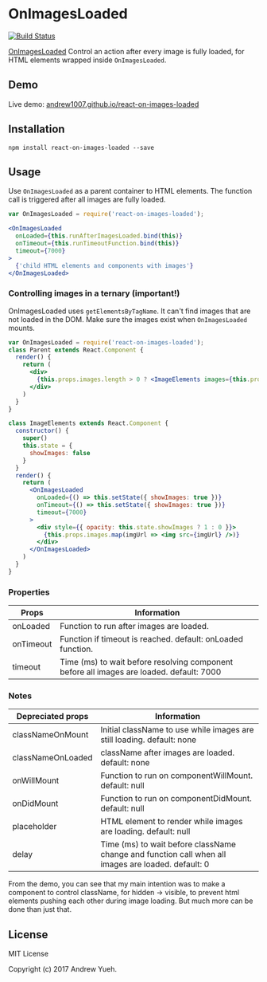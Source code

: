 # OnImagesLoaded

[![Build Status](https://travis-ci.org/andrew1007/react-on-images-loaded.svg?branch=master)](https://travis-ci.org/andrew1007/react-on-images-loaded)

[OnImagesLoaded](https://github.com/andrew1007/react-on-images-loaded) Control an action after every image is fully loaded, for HTML elements wrapped inside <code>OnImagesLoaded</code>.

## Demo

Live demo: [andrew1007.github.io/react-on-images-loaded](http://andrew1007.github.io/react-on-images-loaded/)

## Installation

```
npm install react-on-images-loaded --save
```

## Usage

Use `OnImagesLoaded` as a parent container to HTML elements. The function call is triggered after all images are fully loaded.

```jsx
var OnImagesLoaded = require('react-on-images-loaded');

<OnImagesLoaded
  onLoaded={this.runAfterImagesLoaded.bind(this)}
  onTimeout={this.runTimeoutFunction.bind(this)}
  timeout={7000}
>
  {'child HTML elements and components with images'}
</OnImagesLoaded>
```

### Controlling images in a ternary (important!)
OnImagesLoaded uses `getElementsByTagName`. It can't find images that are not loaded in the DOM. Make sure the images exist when `OnImagesLoaded` mounts.

```jsx
var OnImagesLoaded = require('react-on-images-loaded');
class Parent extends React.Component {
  render() {
    return (
      <div>
        {this.props.images.length > 0 ? <ImageElements images={this.props.images} /> : <LoadingState />}
      </div>
    )
  }
}

class ImageElements extends React.Component {
  constructor() {
    super()
    this.state = {
      showImages: false
    }
  }
  render() {
    return (
      <OnImagesLoaded
        onLoaded={() => this.setState({ showImages: true })}
        onTimeout={() => this.setState({ showImages: true })}
        timeout={7000}
      >
        <div style={{ opacity: this.state.showImages ? 1 : 0 }}>
          {this.props.images.map(imgUrl => <img src={imgUrl} />)}
        </div>
      </OnImagesLoaded>
    )
  }
}
```

### Properties
| Props | Information|
|---|---|
| onLoaded | Function to run after images are loaded. |
| onTimeout | Function if timeout is reached. default: onLoaded function. |
| timeout | Time (ms) to wait before resolving component before all images are loaded. default: 7000 |


### Notes

| Depreciated props | Information|
|---|---|
| classNameOnMount | Initial className to use while images are still loading. default: none|
| classNameOnLoaded | className after images are loaded. default: none |
| onWillMount | Function to run on componentWillMount. default: null |
| onDidMount | Function to run on componentDidMount. default: null |
| placeholder | HTML element to render while images are loading. default: null |
| delay | Time (ms) to wait before className change and function call when all images are loaded. default: 0 |

From the demo, you can see that my main intention was to make a component to control className, for hidden -> visible, to prevent html elements pushing each other during image loading. But much more can be done than just that.

## License

MIT License

Copyright (c) 2017 Andrew Yueh.
